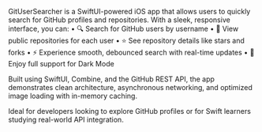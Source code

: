 GitUserSearcher is a SwiftUI-powered iOS app that allows users to quickly search for GitHub profiles and repositories. With a sleek, responsive interface, you can:
	•	🔍 Search for GitHub users by username
	•	📂 View public repositories for each user
	•	⭐ See repository details like stars and forks
	•	⚡️ Experience smooth, debounced search with real-time updates
	•	🌙 Enjoy full support for Dark Mode

Built using SwiftUI, Combine, and the GitHub REST API, the app demonstrates clean architecture, asynchronous networking, and optimized image loading with in-memory caching.

Ideal for developers looking to explore GitHub profiles or for Swift learners studying real-world API integration.
